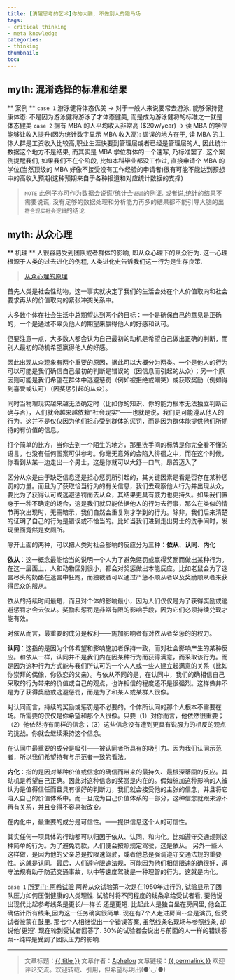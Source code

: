```yaml
---
title: [清醒思考的艺术]你的大脑, 不做别人的跑马场
tags:
- critical thinking
- meta knowledge
categories:
- thinking
thumbnail:
toc:
---
```




<!--more-->  
## myth: 混淆选择的标准和结果
** 案例 ** 
`case 1` 游泳健将体态优美 -> 对于一般人来说要常去游泳, 能够保持健康体态: 不是因为游泳健将游泳了才体态健美, 而是成为游泳健将的标准之一就是体态健美
`case 2` 拥有 MBA 的人平均收入非常高 ($20w/year) -> 读 MBA 的学位能够让收入提升(因为统计数字显示 MBA 收入高): 谬误的地方在于, 读 MBA 的主体人群是工资收入比较高,职业生涯快要到管理层或者已经是管理层的人, 因此统计数据这个地方不是结果, 而其实是 MBA 学位群体的一个速写, 乃标准罢了. 这个案例提醒我们, 如果我们不在个阶段, 比如本科毕业都没工作过, 直接申请个 MBA 的学位(当然顶级的 MBA 好像不接受没有工作经验的申请者)很有可能不能达到预想中的高收入预期(这种预期来自于各种报道和对应统计数据的支撑)
> `NOTE` 此例子亦可作为数据会说谎/统计会`说谎`的例证. 或者说,统计的结果不需要说谎, 没有足够的数据处理和分析能力再多的结果都不能引导大脑的出`符合现实社会逻辑`的结论

## myth: 从众心理
**  机理 **
人很容易受到团队或者群体的影响, 即从众心理下的从众行为. 这一心理根源于人类的过去进化的例程, 人类进化史告诉我们这一行为是生存良策. 
> [从众心理的原理](https://www.zhihu.com/question/20571145/answer/21811054)

首先人类是社会性动物，这一事实就决定了我们的生活会处在个人价值取向和社会要求再从的价值取向的紧张冲突关系中。

大多数个体在社会生活中总期望达到两个的目标：一个是确保自己的意见是正确的，一个是通过不辜负他人的期望来赢得他人的好感和认可。

但要注意一点，大多数人都会认为自己最初的动机是希望自己做出正确的判断，而别人最初的动机希望赢得他人的好感。

因此出现从众现象有两个重要的原因，据此可以大概分为两类。一个是他人的行为可以可能是我们确信自己最初的判断是错误的（因信息而引起的从众）；另一个原因则可能是我们希望在群体中逃避惩罚（例如被拒绝或嘲笑）或获取奖励（例如得到喜爱或认可）（因奖惩引起的从众）。

同时当物理现实越来越无法确定时（比如你的知识、你的能力根本无法独立判断正确与否），人们就会越来越依赖“社会现实”——也就是说，我们更可能遵从他人的行为。这并不是仅仅因为他们担心受到群体的惩罚，而是因为群体能提供他们所期待的有价值的信息。

打个简单的比方，当你去到一个陌生的地方，那里洗手间的标牌是你完全看不懂的语言，也没有任何图案可供参考。你毫无意外的会陷入徘徊之中，而在这个时候，你看到从某一边走出一个男士，这是你就可以大舒一口气，昂首迈入了

区分从众是由于缺乏信息还是担心惩罚所引起的，其关键因素是看是否存在某种惩罚的力量。而且为了获取恰当行为的有关信息，我们去观察他人行为并出现从众，要比为了获得认可或逃避惩罚而去从众，其结果更具有威力也更持久。如果我们置身于一种不确定的场合，这是我们就只能依据他人的行为去行事，那么在类似的情节再次出现时，无需暗示，我们自然会重复刚才学到的行为。除非，我们后来清楚的证明了自己的行为是错误或不恰当的。比如当我们进到走出男士的洗手间时，发现里面竟然是女厕所。

除开上面的两种，可以把人类对社会影响的反应分为三种：**依从**、**认同**、**内化**

**依从**：这一概念最能恰当的说明一个人为了避免惩罚或赢得奖励而做出某种行为。在这一层面上，人和动物区别很小，都会对奖惩做出本能反应。比如老鼠会为了迷宫尽头的奶酪在迷宫中狂跑，而独裁者可以通过严惩不顺从者以及奖励顺从者来获得民众的服从。

依从的持续时间最短，而且对个体的影响最小，因为人们仅仅是为了获得奖励或逃避惩罚才会去依从。奖励和惩罚是非常有限的影响手段，因为它们必须持续兑现才能有效。

对依从而言，最重要的成分是权利——施加影响者有对依从者奖惩的的权力。


**认同**：这指的是因为个体希望和影响施加者保持一致，而对社会影响产生的某种反应。和依从一样，认同并不是我们内在因某种行为而获得满意，而采取该行为。而是因为这种行为方式能与我们所认可的一个人人或一些人建立起满意的关系（比如你崇拜的偶像，你依恋的父亲）。与依从不同的是，在认同中，我们的确相信自己采取的行为带来的价值或自己的观点，也许相信的程度还不是很强烈。这样做并不是为了获得奖励或逃避惩罚，而是为了和某人或某群人很像。

对认同而言，持续的奖励或惩罚是不必要的。个体所认同的那个人根本不需要在场。所需要的仅仅是你希望和那个人很像。只要（1）对你而言，他依然很重要；（2）他依然持有同样的信念；（3）这些信念没有遭到更具有说服力的相反的观点的挑战。你就会继续秉持这个信念。

在认同中最重要的成分是吸引——被认同者所具有的吸引力。因为我们认同示范者，所以我们希望持有与示范者一致的看法。

**内化**：指的是因对某种价值或信念的确信而带来的最持久、最根深蒂固的反应。其动机是希望自己正确。因此对这种信念的奖赏是内在的。假如施加这种影响的人被认为是值得信任而且具有很好的判断力，我们就会接受他的主张的信念，并且将它溶入自己的价值体系中。而一旦成为自己价值体系的一部分，这种信念就跟来源不再有关系，并且变得不容易被改变。

在内化中，最重要的成分是可信性。——提供信息这个人的可信性。

其实任何一项具体的行动都可以归因于依从、认同、和内化。比如遵守交通规则这种简单的行为。为了避免罚款，人们便会按照规定驾驶，这是依从。 另外一些人这样做，是因为他的父亲总是按限速驾驶，或者他总是强调遵守交通法规的重要性。这就是认同。最后，人们遵守限速法规，可能因为他们相信限速的确很好，遵守法规有助于防范交通事故，以中等速度驾驶是一种理智的行为。这就是内化。

`case 1` [所罗门· 阿希试验](http://www.wikiwand.com/zh/阿希从众实验)
阿希从众试验第一次是在1950年进行的, 试验显示了团队压力如何压倒健康的人类理性. 试验时将不同程度的线条拿给受试者看, 要他说出现代比起参考线条是更长/一样长 还是更短. 比起此人是独自坐在房间里, 他会正确估计所有线条,因为这一任务确实很简单. 现在有7个人走进房间--全是演员, 但受试者被蒙在鼓里. 那七个人相继说出一个错误答案, 虽然线条名现场与参照线条, 却说他'更短'. 现在轮到受试者回答了. 30%的试验者会说出与前面的人一样的错误答案--纯粹是受到了团队压力的影响.


---

> 文章标题：<a href='{{ permalink }}' title='{{ title }}' >{{ title }}</a>
> 文章作者：[Aphelou](http://www.metideas.com)
> 文章链接：<a href='{{ permalink }}' title='{{ title }}' >{{ permalink }}</a>
> 欢迎评论交流。欢迎转载、引用，但希望标明出(●'◡'●)
